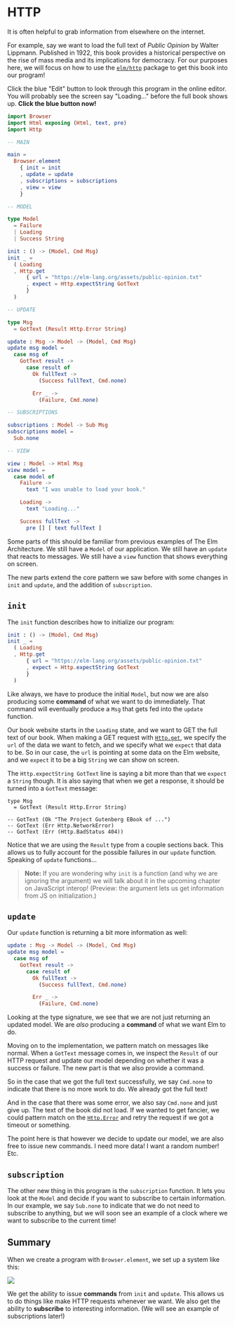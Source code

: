 # HTTP

It is often helpful to grab information from elsewhere on the internet.

For example, say we want to load the full text of *Public Opinion* by Walter Lippmann. Published in 1922, this book provides a historical perspective on the rise of mass media and its implications for democracy. For our purposes here, we will focus on how to use the [`elm/http`](https://package.elm-lang.org/packages/elm/http/latest) package to get this book into our program!

Click the blue "Edit" button to look through this program in the online editor. You will probably see the screen say "Loading..." before the full book shows up. **Click the blue button now!**

```elm
import Browser
import Html exposing (Html, text, pre)
import Http

-- MAIN

main =
  Browser.element
    { init = init
    , update = update
    , subscriptions = subscriptions
    , view = view
    }

-- MODEL

type Model
  = Failure
  | Loading
  | Success String

init : () -> (Model, Cmd Msg)
init _ =
  ( Loading
  , Http.get
      { url = "https://elm-lang.org/assets/public-opinion.txt"
      , expect = Http.expectString GotText
      }
  )

-- UPDATE

type Msg
  = GotText (Result Http.Error String)

update : Msg -> Model -> (Model, Cmd Msg)
update msg model =
  case msg of
    GotText result ->
      case result of
        Ok fullText ->
          (Success fullText, Cmd.none)

        Err _ ->
          (Failure, Cmd.none)

-- SUBSCRIPTIONS

subscriptions : Model -> Sub Msg
subscriptions model =
  Sub.none

-- VIEW

view : Model -> Html Msg
view model =
  case model of
    Failure ->
      text "I was unable to load your book."

    Loading ->
      text "Loading..."

    Success fullText ->
      pre [] [ text fullText ]

```

Some parts of this should be familiar from previous examples of The Elm Architecture. We still have a `Model` of our application. We still have an `update` that reacts to messages. We still have a `view` function that shows everything on screen.

The new parts extend the core pattern we saw before with some changes in `init` and `update`, and the addition of `subscription`.

## `init`

The `init` function describes how to initialize our program:

```elm
init : () -> (Model, Cmd Msg)
init _ =
  ( Loading
  , Http.get
      { url = "https://elm-lang.org/assets/public-opinion.txt"
      , expect = Http.expectString GotText
      }
  )

```

Like always, we have to produce the initial `Model`, but now we are also producing some **command** of what we want to do immediately. That command will eventually produce a `Msg` that gets fed into the `update` function.

Our book website starts in the `Loading` state, and we want to GET the full text of our book. When making a GET request with [`Http.get`](https://package.elm-lang.org/packages/elm/http/latest/Http#get), we specify the `url` of the data we want to fetch, and we specify what we `expect` that data to be. So in our case, the `url` is pointing at some data on the Elm website, and we `expect` it to be a big `String` we can show on screen.

The `Http.expectString GotText` line is saying a bit more than that we `expect` a `String` though. It is also saying that when we get a response, it should be turned into a `GotText` message:

```
type Msg
  = GotText (Result Http.Error String)

-- GotText (Ok "The Project Gutenberg EBook of ...")
-- GotText (Err Http.NetworkError)
-- GotText (Err (Http.BadStatus 404))

```

Notice that we are using the `Result` type from a couple sections back. This allows us to fully account for the possible failures in our `update` function. Speaking of `update` functions...

> **Note:** If you are wondering why `init` is a function (and why we are ignoring the argument) we will talk about it in the upcoming chapter on JavaScript interop! (Preview: the argument lets us get information from JS on initialization.)

## `update`

Our `update` function is returning a bit more information as well:

```elm
update : Msg -> Model -> (Model, Cmd Msg)
update msg model =
  case msg of
    GotText result ->
      case result of
        Ok fullText ->
          (Success fullText, Cmd.none)

        Err _ ->
          (Failure, Cmd.none)

```

Looking at the type signature, we see that we are not just returning an updated model. We are *also* producing a **command** of what we want Elm to do.

Moving on to the implementation, we pattern match on messages like normal. When a `GotText` message comes in, we inspect the `Result` of our HTTP request and update our model depending on whether it was a success or failure. The new part is that we also provide a command.

So in the case that we got the full text successfully, we say `Cmd.none` to indicate that there is no more work to do. We already got the full text!

And in the case that there was some error, we also say `Cmd.none` and just give up. The text of the book did not load. If we wanted to get fancier, we could pattern match on the [`Http.Error`](https://package.elm-lang.org/packages/elm/http/latest/Http#Error) and retry the request if we got a timeout or something.

The point here is that however we decide to update our model, we are also free to issue new commands. I need more data! I want a random number! Etc.

## `subscription`

The other new thing in this program is the `subscription` function. It lets you look at the `Model` and decide if you want to subscribe to certain information. In our example, we say `Sub.none` to indicate that we do not need to subscribe to anything, but we will soon see an example of a clock where we want to subscribe to the current time!

## Summary

When we create a program with `Browser.element`, we set up a system like this:

![](https://guide.elm-lang.org/effects/diagrams/element.svg)

We get the ability to issue **commands** from `init` and `update`. This allows us to do things like make HTTP requests whenever we want. We also get the ability to **subscribe** to interesting information. (We will see an example of subscriptions later!)